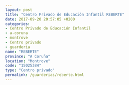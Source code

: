 ```yaml
---
layout: post
title: "Centro Privado de Educación Infantil REBERTE"
date: 2017-09-20 20:57:05 +0200
categories:
- Centro Privado de Educación Infantil
- a-coruna
- montrove
- Centro privado
- guarderia
name: "REBERTE"
province: "A Coruña"
location: "Montrove"
code: "15025384"
type: "Centro privado"
permalink: /guarderias/reberte.html
---
```

